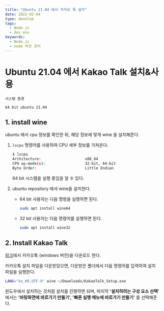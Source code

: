 ```yaml
---
title: "Ubuntu 21.04 에서 카카오 톡 설치"
date: 2022-02-04
type: develop
tags:
  - Node.js
  - dev env
keywords: 
  - Node.js
  - node 버전 관리
---
```



# Ubuntu 21.04 에서 Kakao Talk 설치&사용

```
시스템 환경

64 bit ubuntu 21.04
```





## 1. install wine

ubuntu 에서 cpu 정보를 확인한 뒤, 해당 정보에 맞게 wine 을 설치해준다.

1. `lscpu` 명령어를 사용하여 CPU 세부 정보를 가져온다.

   ```bash
   $ lscpu
   Architecture:                    x86_64
   CPU op-mode(s):                  32-bit, 64-bit
   Byte Order:                      Little Endian
   ```

   64 bit 시스템을 실행 중임을 알 수 있다.

   

2. ubuntu repository 에서 wine을 설치한다.

   - 64 bit 사용자는 다음 명령을 실행하면 된다.

     ```bash
     sudo apt install wine64
     ```

   - 32 bit 사용자는 다음 명령어를 실행하면 된다.

     ```bash
     sudo apt install wine32
     ```



## 2. Install Kakao Talk

[링크](https://www.kakaocorp.com/page/service/service/KakaoTalk)에서 카카오톡 (windows 버전)을 다운로드 한다.  

카카오톡 설치 파일을 다운받았으면, 다운받은 폴더에서 다음 명령어를 입력하여 설치 파일을 실행한다. 

```bash
LANG="ko_KR.UTF-8" wine ~/Downloads/KakaoTalk_Setup.exe
```



윈도우에서 설치하는 것처럼 설치를 진행하면 되며, 마지막 **'설치하려는 구성 요소 선택'** 에서는 **'바탕화면에 바로가기 만들기', '빠른 실행 메뉴에 바로가기 만들기'** 를 선택해준다.

